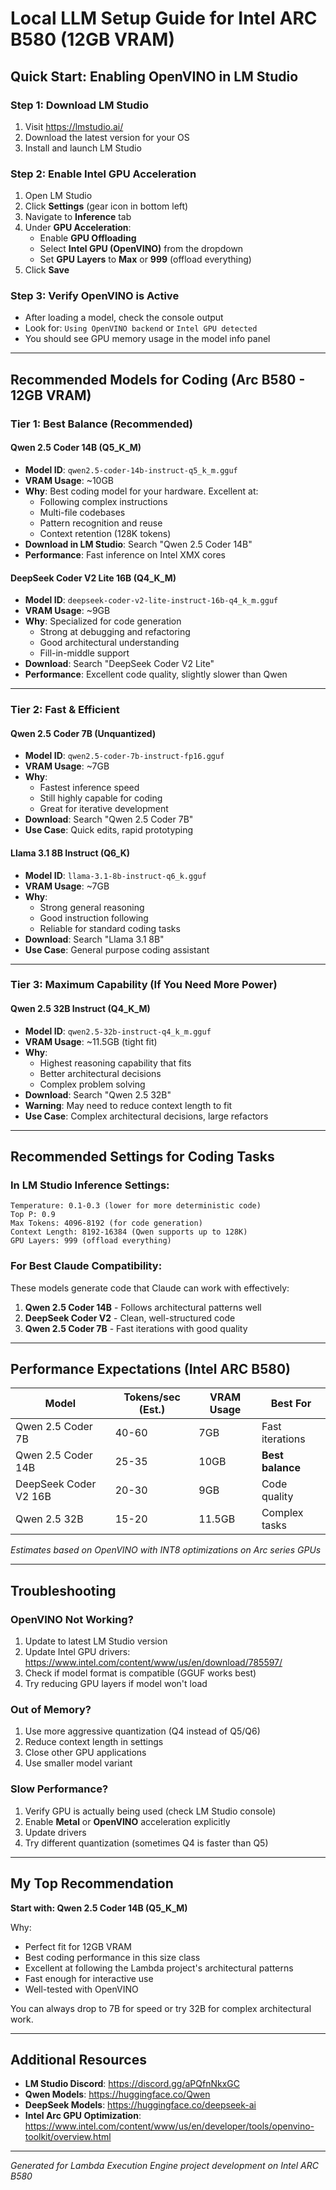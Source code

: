 # Local LLM Setup Guide for Intel ARC B580 (12GB VRAM)

## Quick Start: Enabling OpenVINO in LM Studio

### Step 1: Download LM Studio
1. Visit https://lmstudio.ai/
2. Download the latest version for your OS
3. Install and launch LM Studio

### Step 2: Enable Intel GPU Acceleration
1. Open LM Studio
2. Click **Settings** (gear icon in bottom left)
3. Navigate to **Inference** tab
4. Under **GPU Acceleration**:
   - Enable **GPU Offloading**
   - Select **Intel GPU (OpenVINO)** from the dropdown
   - Set **GPU Layers** to **Max** or **999** (offload everything)
5. Click **Save**

### Step 3: Verify OpenVINO is Active
- After loading a model, check the console output
- Look for: `Using OpenVINO backend` or `Intel GPU detected`
- You should see GPU memory usage in the model info panel

---

## Recommended Models for Coding (Arc B580 - 12GB VRAM)

### Tier 1: Best Balance (Recommended)

#### **Qwen 2.5 Coder 14B (Q5_K_M)**
- **Model ID**: `qwen2.5-coder-14b-instruct-q5_k_m.gguf`
- **VRAM Usage**: ~10GB
- **Why**: Best coding model for your hardware. Excellent at:
  - Following complex instructions
  - Multi-file codebases
  - Pattern recognition and reuse
  - Context retention (128K tokens)
- **Download in LM Studio**: Search "Qwen 2.5 Coder 14B"
- **Performance**: Fast inference on Intel XMX cores

#### **DeepSeek Coder V2 Lite 16B (Q4_K_M)**
- **Model ID**: `deepseek-coder-v2-lite-instruct-16b-q4_k_m.gguf`
- **VRAM Usage**: ~9GB
- **Why**: Specialized for code generation
  - Strong at debugging and refactoring
  - Good architectural understanding
  - Fill-in-middle support
- **Download**: Search "DeepSeek Coder V2 Lite"
- **Performance**: Excellent code quality, slightly slower than Qwen

---

### Tier 2: Fast & Efficient

#### **Qwen 2.5 Coder 7B (Unquantized)**
- **Model ID**: `qwen2.5-coder-7b-instruct-fp16.gguf`
- **VRAM Usage**: ~7GB
- **Why**: 
  - Fastest inference speed
  - Still highly capable for coding
  - Great for iterative development
- **Download**: Search "Qwen 2.5 Coder 7B"
- **Use Case**: Quick edits, rapid prototyping

#### **Llama 3.1 8B Instruct (Q6_K)**
- **Model ID**: `llama-3.1-8b-instruct-q6_k.gguf`
- **VRAM Usage**: ~7GB
- **Why**:
  - Strong general reasoning
  - Good instruction following
  - Reliable for standard coding tasks
- **Download**: Search "Llama 3.1 8B"
- **Use Case**: General purpose coding assistant

---

### Tier 3: Maximum Capability (If You Need More Power)

#### **Qwen 2.5 32B Instruct (Q4_K_M)**
- **Model ID**: `qwen2.5-32b-instruct-q4_k_m.gguf`
- **VRAM Usage**: ~11.5GB (tight fit)
- **Why**:
  - Highest reasoning capability that fits
  - Better architectural decisions
  - Complex problem solving
- **Download**: Search "Qwen 2.5 32B"
- **Warning**: May need to reduce context length to fit
- **Use Case**: Complex architectural decisions, large refactors

---

## Recommended Settings for Coding Tasks

### In LM Studio Inference Settings:
```
Temperature: 0.1-0.3 (lower for more deterministic code)
Top P: 0.9
Max Tokens: 4096-8192 (for code generation)
Context Length: 8192-16384 (Qwen supports up to 128K)
GPU Layers: 999 (offload everything)
```

### For Best Claude Compatibility:
These models generate code that Claude can work with effectively:
1. **Qwen 2.5 Coder 14B** - Follows architectural patterns well
2. **DeepSeek Coder V2** - Clean, well-structured code
3. **Qwen 2.5 Coder 7B** - Fast iterations with good quality

---

## Performance Expectations (Intel ARC B580)

| Model | Tokens/sec (Est.) | VRAM Usage | Best For |
|-------|-------------------|------------|----------|
| Qwen 2.5 Coder 7B | 40-60 | 7GB | Fast iterations |
| Qwen 2.5 Coder 14B | 25-35 | 10GB | **Best balance** |
| DeepSeek Coder V2 16B | 20-30 | 9GB | Code quality |
| Qwen 2.5 32B | 15-20 | 11.5GB | Complex tasks |

*Estimates based on OpenVINO with INT8 optimizations on Arc series GPUs*

---

## Troubleshooting

### OpenVINO Not Working?
1. Update to latest LM Studio version
2. Update Intel GPU drivers: https://www.intel.com/content/www/us/en/download/785597/
3. Check if model format is compatible (GGUF works best)
4. Try reducing GPU layers if model won't load

### Out of Memory?
1. Use more aggressive quantization (Q4 instead of Q5/Q6)
2. Reduce context length in settings
3. Close other GPU applications
4. Use smaller model variant

### Slow Performance?
1. Verify GPU is actually being used (check LM Studio console)
2. Enable **Metal** or **OpenVINO** acceleration explicitly
3. Update drivers
4. Try different quantization (sometimes Q4 is faster than Q5)

---

## My Top Recommendation

**Start with: Qwen 2.5 Coder 14B (Q5_K_M)**

Why:
- Perfect fit for 12GB VRAM
- Best coding performance in this size class
- Excellent at following the Lambda project's architectural patterns
- Fast enough for interactive use
- Well-tested with OpenVINO

You can always drop to 7B for speed or try 32B for complex architectural work.

---

## Additional Resources

- **LM Studio Discord**: https://discord.gg/aPQfnNkxGC
- **Qwen Models**: https://huggingface.co/Qwen
- **DeepSeek Models**: https://huggingface.co/deepseek-ai
- **Intel Arc GPU Optimization**: https://www.intel.com/content/www/us/en/developer/tools/openvino-toolkit/overview.html

---

*Generated for Lambda Execution Engine project development on Intel ARC B580*
